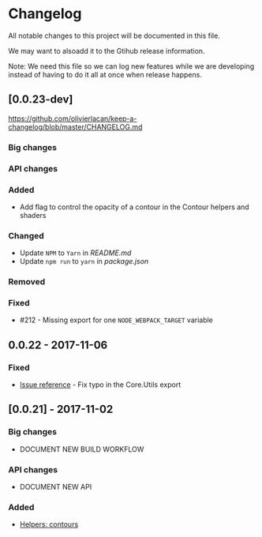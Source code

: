# Changelog
All notable changes to this project will be documented in this file.

We may want to alsoadd it to the Gtihub release information.

Note: We need this file so we can log new features while we are developing instead of having to do it all at once when release happens.

## [0.0.23-dev]

https://github.com/olivierlacan/keep-a-changelog/blob/master/CHANGELOG.md

### Big changes

### API changes

### Added
- Add flag to control the opacity of a contour in the Contour helpers and shaders

### Changed
- Update `NPM` to `Yarn` in *README.md*
- Update `npm run` to `yarn` in *package.json*

### Removed

### Fixed
- #212 - Missing export for one `NODE_WEBPACK_TARGET` variable

## 0.0.22 - 2017-11-06
### Fixed
- [Issue reference]() - Fix typo in the Core.Utils export

## [0.0.21] - 2017-11-02
### Big changes
- DOCUMENT NEW BUILD WORKFLOW
### API changes
- DOCUMENT NEW API
### Added
- [Helpers: contours](https://github.com/FNNDSC/ami/blob/dev/src/helpers/helpers.contour.js)

[Unreleased]: https://github.com/olivierlacan/keep-a-changelog/compare/v1.0.0...HEAD
[1.0.0]: https://github.com/olivierlacan/keep-a-changelog/compare/v0.3.0...v1.0.0
[0.3.0]: https://github.com/olivierlacan/keep-a-changelog/compare/v0.2.0...v0.3.0
[0.2.0]: https://github.com/olivierlacan/keep-a-changelog/compare/v0.1.0...v0.2.0
[0.1.0]: https://github.com/olivierlacan/keep-a-changelog/compare/v0.0.8...v0.1.0
[0.0.8]: https://github.com/olivierlacan/keep-a-changelog/compare/v0.0.7...v0.0.8
[0.0.7]: https://github.com/olivierlacan/keep-a-changelog/compare/v0.0.6...v0.0.7
[0.0.6]: https://github.com/olivierlacan/keep-a-changelog/compare/v0.0.5...v0.0.6
[0.0.5]: https://github.com/olivierlacan/keep-a-changelog/compare/v0.0.4...v0.0.5
[0.0.4]: https://github.com/olivierlacan/keep-a-changelog/compare/v0.0.3...v0.0.4
[0.0.3]: https://github.com/olivierlacan/keep-a-changelog/compare/v0.0.2...v0.0.3
[0.0.2]: https://github.com/olivierlacan/keep-a-changelog/compare/v0.0.1...v0.0.2